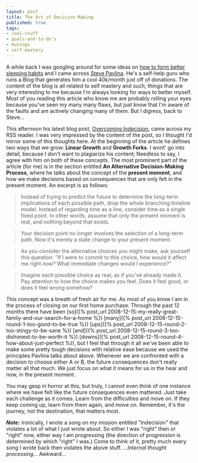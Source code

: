 ```yaml
---
layout: post
title: The Art of Decision Making
published: true
tags:
- cool-stuff
- goals-and-to-do's
- musings
- self-mastery
---
```

A while back I was googling around for some ideas on [how to form better sleeping habits](http://www.stevepavlina.com/blog/2005/05/how-to-become-an-early-riser/ "how to form better sleeping habits") and I came across [Steve Pavlina](http://www.stevepavlina.com/blog/ "Steve Pavlina's blog"). He's a self-help guru who runs a Blog that generates him a cool 40k/month just off of donations. The content of the blog is all related to self mastery and such, things that are very interesting to me because I'm always looking for ways to better myself. Most of you reading this article who know me are probably rolling your eyes because you've seen my many many flaws, but just know that I'm aware of the faults and am actively changing many of them. But I digress, back to Steve...

This afternoon his latest blog post, [Overcoming Indecision](http://www.stevepavlina.com/blog/2008/12/overcoming-indecision/ "Overcoming Indecision"), came across my RSS reader. I was very impressed by the content of the post, so I thought I'd mirror some of this thoughts here. At the beginning of the article he defines two ways that we grow: **Linear Growth** and **Growth Forks**. I wont' go into detail, because I don't want to plagiarize his content; Needless to say, I agree with him on both of these concepts. The most prominent part of the article (for me) is in the section entitled **An Alternative Decision-Making Process**, where he talks about the concept of the **present moment**, and how we make decisions based on consequences that are only felt in the present moment. An excerpt is as follows:

> Instead of trying to predict the future to determine the long-term implications of each possible path, drop the whole branching timeline model. Instead of regarding time as a line, consider time as a single fixed point. In other words, assume that only the present moment is real, and nothing beyond that exists.

> Your decision point no longer involves the selection of a long-term path. Now it's merely a state change to your present moment.

> As you consider the alternative choices you might make, ask yourself this question: "If I were to commit to this choice, how would it affect me right now? What immediate changes would I experience?"

> Imagine each possible choice as real, as if you've already made it. Pay attention to how the choice makes you feel. Does it feel good, or does it feel wrong somehow?

This concept was a breath of fresh air for me. As most of you know I am in the process of closing on our first home purchase. Through the past 12 months there have been [so]({% post_url 2008-12-15-my-really-great-family-and-our-search-for-a-home %}) [many]({% post_url 2008-12-15-round-1-too-good-to-be-true %}) [ups]({% post_url 2008-12-15-round-2-too-stingy-to-be-sane %}) [and]({% post_url 2008-12-15-round-3-too-dishonest-to-be-worth-it %}) [downs]({% post_url 2008-12-15-round-4-how-about-just-perfect %}), but I feel that through it all we've been able to make some pretty tough decisions with relative ease because we used the principles Pavlina talks about above. Whenever we are confronted with a decision to choose either A or B, the future consequences don't really matter all that much. We just focus on what it means for us in the hear and now, in the present moment.

You may gasp in horror at this, but truly, I cannot even think of one instance where we have felt like the future consequences even mattered. Just take each challenge as it comes. Learn from the difficulties and move on. If they keep coming up, learn from them again, and move on. Remember, it's the journey, not the destination, that matters most.

**_Note:_** Ironically, I wrote a song on my mission entitled "Indecision" that violates a lot of what I just wrote about. So either I was "right" then or "right" now, either way I am progressing (the direction of progression is determined by which "right" I was.) Come to think of it, pretty much every song I wrote back then violates the above stuff. _...Internal thought processing..._ Awkward...

